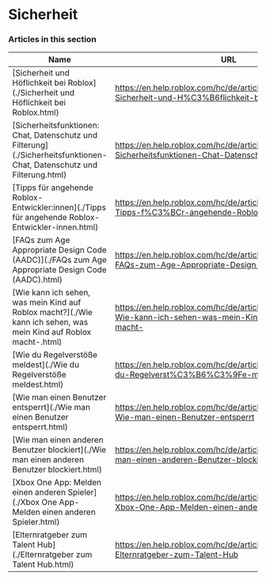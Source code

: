 # Sicherheit  
### Articles in this section
Name|URL
-|-
[Sicherheit und Höflichkeit bei Roblox](./Sicherheit und Höflichkeit bei Roblox.html) |https://en.help.roblox.com/hc/de/articles/4407444339348-Sicherheit-und-H%C3%B6flichkeit-bei-Roblox
[Sicherheitsfunktionen: Chat, Datenschutz und Filterung](./Sicherheitsfunktionen- Chat, Datenschutz und Filterung.html) |https://en.help.roblox.com/hc/de/articles/203313120-Sicherheitsfunktionen-Chat-Datenschutz-und-Filterung
[Tipps für angehende Roblox-Entwickler:innen](./Tipps für angehende Roblox-Entwickler-innen.html) |https://en.help.roblox.com/hc/de/articles/4438648708756-Tipps-f%C3%BCr-angehende-Roblox-Entwickler-innen
[FAQs zum Age Appropriate Design Code (AADC)](./FAQs zum Age Appropriate Design Code (AADC).html) |https://en.help.roblox.com/hc/de/articles/4406238486676-FAQs-zum-Age-Appropriate-Design-Code-AADC-
[Wie kann ich sehen, was mein Kind auf Roblox macht?](./Wie kann ich sehen, was mein Kind auf Roblox macht-.html) |https://en.help.roblox.com/hc/de/articles/360031384652-Wie-kann-ich-sehen-was-mein-Kind-auf-Roblox-macht-
[Wie du Regelverstöße meldest](./Wie du Regelverstöße meldest.html) |https://en.help.roblox.com/hc/de/articles/203312410-Wie-du-Regelverst%C3%B6%C3%9Fe-meldest
[Wie man einen Benutzer entsperrt](./Wie man einen Benutzer entsperrt.html) |https://en.help.roblox.com/hc/de/articles/360033386312-Wie-man-einen-Benutzer-entsperrt
[Wie man einen anderen Benutzer blockiert](./Wie man einen anderen Benutzer blockiert.html) |https://en.help.roblox.com/hc/de/articles/203314270-Wie-man-einen-anderen-Benutzer-blockiert
[Xbox One App: Melden einen anderen Spieler](./Xbox One App- Melden einen anderen Spieler.html) |https://en.help.roblox.com/hc/de/articles/206210440-Xbox-One-App-Melden-einen-anderen-Spieler
[Elternratgeber zum Talent Hub](./Elternratgeber zum Talent Hub.html) |https://en.help.roblox.com/hc/de/articles/4404630280980-Elternratgeber-zum-Talent-Hub